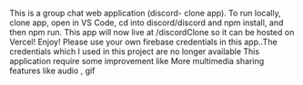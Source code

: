 This is a group chat web application (discord- clone app). To run locally, clone app, open in VS Code, cd into discord/discord and npm install, and then npm run. This app will now live at /discordClone so it can be hosted on Vercel! Enjoy!
Please use your own firebase credentials in this app..The credentials which I used in this project are no longer available
This application require some improvement like More multimedia sharing features like audio , gif 

